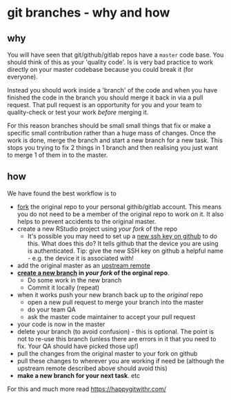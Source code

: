 # git branches - why and how

## why

You will have seen that git/github/gitlab repos have a `master` code base. You should think of this as your 'quality code'. Is is very bad practice to work directly on your master codebase because you could break it (for everyone).

Instead you should work inside a 'branch' of the code and when you have finished the code in the branch you should merge it back in via a pull request. That pull request is an opportunity for you and your team to quality-check or test your work _before_ merging it.

For this reason branches should be small small things that fix or make a specific small contribution rather than a huge mass of changes. Once the work is done, merge the branch and start a new branch for a new task. This stops you trying to fix 2 things in 1 branch and then realising you just want to merge 1 of them in to the master.

## how

We have found the best workflow is to 

 * [fork](https://happygitwithr.com/fork-and-clone.html) the original repo to your personal githib/gitlab account. This means you do not need to be a member of the original repo to work on it. It also helps to prevent accidents to the original master.
 * create a new RStudio project using _your fork_ of the repo
   * It's possible you may need to set up a [new ssh key on github](https://happygitwithr.com/ssh-keys.html) to do this. What does this do? It tells github that the device you are using is authenticated. Tip: give the new SSH key on github a helpful name - e.g. the device it is associated with!
 * add the original master as an [upstream remote](https://happygitwithr.com/upstream-changes.html)
 * **[create a new branch](https://happygitwithr.com/git-branches.html#create-a-new-branch) in _your fork_ of the orginal repo**. 
    * Do some work in the new branch
    * Commit it locally (repeat)
 * when it works push your new branch back up to the *original* repo
    * open a new pull request to merge your branch into the master
    * do your team QA
    * ask the master code maintainer to accept your pull request
 * your code is now in the master
 * delete your branch (to avoid confusion) - this is optional. The point is not to re-use this branch (unless there are errors in it that you need to fix. Your QA should have picked those up!)
 * pull the changes from the original master to your fork on github
 * pull these changes to wherever you are working if need be (although the upstream remote described above should avoid this)
 * **make a new branch for your next task**. etc
 
For this and much more read https://happygitwithr.com/